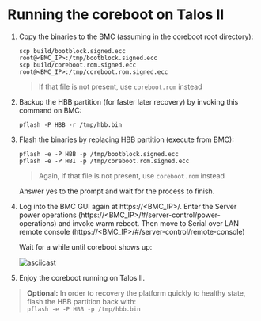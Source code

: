 # Running the coreboot on Talos II

1. Copy the binaries to the BMC
   (assuming in the coreboot root directory):

   ```
   scp build/bootblock.signed.ecc root@<BMC_IP>:/tmp/bootblock.signed.ecc
   scp build/coreboot.rom.signed.ecc root@<BMC_IP>:/tmp/coreboot.rom.signed.ecc
   ```
   > If that file is not present, use `coreboot.rom` instead

2. Backup the HBB partition (for faster later recovery) by invoking this
   command on BMC:

   ```
   pflash -P HBB -r /tmp/hbb.bin
   ```

3. Flash the binaries by replacing HBB partition (execute from BMC):

   ```
   pflash -e -P HBB -p /tmp/bootblock.signed.ecc
   pflash -e -P HBI -p /tmp/coreboot.rom.signed.ecc
   ```
   > Again, if that file is not present, use `coreboot.rom` instead

   Answer yes to the prompt and wait for the process to finish.

4. Log into the BMC GUI again at https://\<BMC_IP\>/. Enter the Server power
   operations (https://\<BMC_IP\>/#/server-control/power-operations) and invoke
   warm reboot. Then move to Serial over LAN remote console
   (https://\<BMC_IP\>/#/server-control/remote-console)

   Wait for a while until coreboot shows up:

   [![asciicast](https://asciinema.org/a/zkQV1KhxY4n6IrlzssuvFHHS5.svg)](https://asciinema.org/a/zkQV1KhxY4n6IrlzssuvFHHS5)

5. Enjoy the coreboot running on Talos II.

> **Optional:** In order to recovery the platform quickly to healthy state, flash
> the HBB partition back with: \
> `pflash -e -P HBB -p /tmp/hbb.bin`
